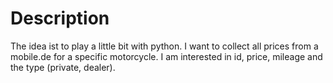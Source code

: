 # Description

The idea ist to play a little bit with python. I want to collect all prices from a mobile.de for a specific motorcycle. I am interested in id, price, mileage and the type (private, dealer).